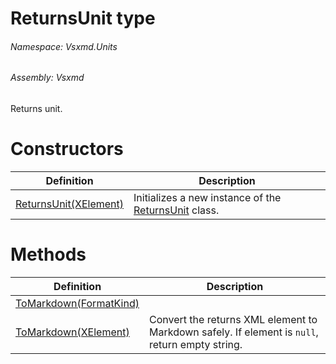 <a name='T-Vsxmd-Units-ReturnsUnit'></a>
# ReturnsUnit type

###### Namespace:  Vsxmd.Units

###### Assembly:  Vsxmd

Returns unit.

# Constructors

| Definition | Description |
|-|-|
| [ReturnsUnit(XElement)](/Vsxmd.Units/ReturnsUnit.md/#M-Vsxmd-Units-ReturnsUnit-#ctor-System-Xml-Linq-XElement-) | Initializes a new instance of the [ReturnsUnit](/Vsxmd.Units/ReturnsUnit.md/#T-Vsxmd-Units-ReturnsUnit) class. |

# Methods

| Definition | Description |
|-|-|
| [ToMarkdown(FormatKind)](/Vsxmd.Units/ReturnsUnit.md/#M-Vsxmd-Units-ReturnsUnit-ToMarkdown-Vsxmd-Units-FormatKind-) |  |
| [ToMarkdown(XElement)](/Vsxmd.Units/ReturnsUnit.md/#M-Vsxmd-Units-ReturnsUnit-ToMarkdown-System-Xml-Linq-XElement-) | Convert the returns XML element to Markdown safely. If element is `null`, return empty string. |
